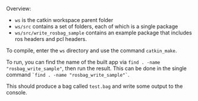 Overview:
 - `ws` is the catkin workspace parent folder
 - `ws/src` contains a set of folders, each of which is a single package
 - `ws/src/write_rosbag_sample` contains an example package that includes ros headers and pcl
 headers.
 
To compile, enter the `ws` directory and use the command `catkin_make`.

To run, you can find the name of the built app via `find . -name "rosbag_write_sample"`, then run
the result.  This can be done in the single command `` `find . -name "rosbag_write_sample"` ``.

This should produce a bag called `test.bag` and write some output to the console.
